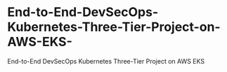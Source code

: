 # End-to-End-DevSecOps-Kubernetes-Three-Tier-Project-on-AWS-EKS-
End-to-End DevSecOps Kubernetes Three-Tier Project on AWS EKS 
